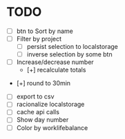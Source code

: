 # TODO

- [ ] btn to Sort by name
- [ ] Filter by project
  - [ ] persist selection to localstorage
  - [ ] inverse selection by some btn
- [ ] Increase/decrease number
  - [+] recalculate totals
- [+] round to 30min
- [ ] export to csv
- [ ] racionalize localstorage
- [ ] cache api calls
- [ ] Show day number
- [ ] Color by worklifebalance